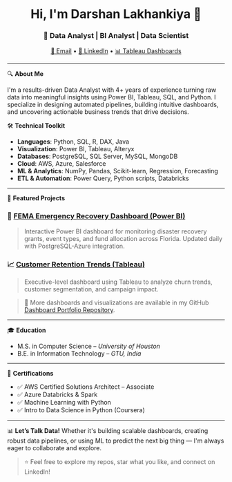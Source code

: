 <h1 align="center">Hi, I'm Darshan Lakhankiya 👋</h1>
<h3 align="center">🚀 Data Analyst | BI Analyst | Data Scientist</h3>

<p align="center">
  <a href="mailto:lakhankiyadarshan32@gmail.com">📧 Email</a> •
  <a href="https://www.linkedin.com/in/darshanlakhankiya/">💼 LinkedIn</a> •
  <a href="https://public.tableau.com/app/profile/darshan.lakhankiya/vizzes">📊 Tableau Dashboards</a>
</p>

---

🔍 **About Me**

I'm a results-driven Data Analyst with 4+ years of experience turning raw data into meaningful insights using Power BI, Tableau, SQL, and Python. I specialize in designing automated pipelines, building intuitive dashboards, and uncovering actionable business trends that drive decisions.

🛠️ **Technical Toolkit**
- **Languages**: Python, SQL, R, DAX, Java
- **Visualization**: Power BI, Tableau, Alteryx
- **Databases**: PostgreSQL, SQL Server, MySQL, MongoDB
- **Cloud**: AWS, Azure, Salesforce
- **ML & Analytics**: NumPy, Pandas, Scikit-learn, Regression, Forecasting
- **ETL & Automation**: Power Query, Python scripts, Databricks

---

🧠 **Featured Projects**

### 🔷 [FEMA Emergency Recovery Dashboard (Power BI)](https://app.powerbigov.us/view?r=eyJrIjoiZjk0MWQwNTEtNzI4Yy00YmQ4LWJjYWItNDkxNzNmOTFmMWNmIiwidCI6IjljZTBkZTYxLTk4NTctNDlhMi1iNDBjLTNhOWNiOWY4ZjRkYyJ9)
> Interactive Power BI dashboard for monitoring disaster recovery grants, event types, and fund allocation across Florida. Updated daily with PostgreSQL-Azure integration.

### 📈 [Customer Retention Trends (Tableau)](https://public.tableau.com/app/profile/darshan.lakhankiya/vizzes)
> Executive-level dashboard using Tableau to analyze churn trends, customer segmentation, and campaign impact.

> 📸 More dashboards and visualizations are available in my GitHub [Dashboard Portfolio Repository](https://github.com/yourusername/data-analytics-dashboards).

---

🎓 **Education**
- M.S. in Computer Science – *University of Houston*
- B.E. in Information Technology – *GTU, India*

---

📌 **Certifications**
- ✅ AWS Certified Solutions Architect – Associate
- ✅ Azure Databricks & Spark
- ✅ Machine Learning with Python
- ✅ Intro to Data Science in Python (Coursera)

---

📊 **Let’s Talk Data!**
Whether it's building scalable dashboards, creating robust data pipelines, or using ML to predict the next big thing — I'm always eager to collaborate and explore.

> ⭐ Feel free to explore my repos, star what you like, and connect on LinkedIn!

